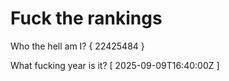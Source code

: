 # Fuck the rankings

Who the hell am I?
{ 22425484 }

What fucking year is it?
[ 2025-09-09T16:40:00Z ]
